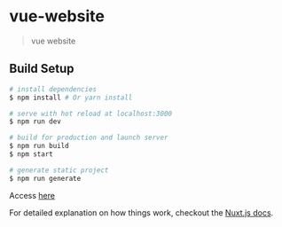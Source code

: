 # vue-website

> vue website

## Build Setup

``` bash
# install dependencies
$ npm install # Or yarn install

# serve with hot reload at localhost:3000
$ npm run dev

# build for production and launch server
$ npm run build
$ npm start

# generate static project
$ npm run generate
```

Access [here](http://localhost:3000)

For detailed explanation on how things work, checkout the [Nuxt.js docs](https://github.com/nuxt/nuxt.js).
